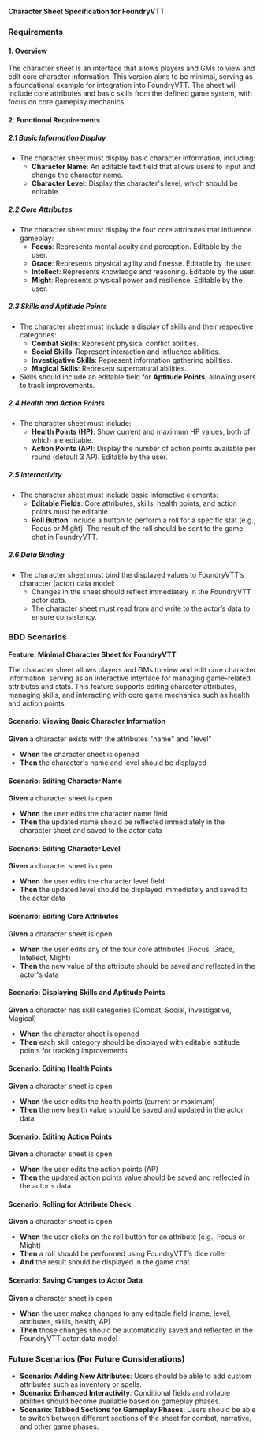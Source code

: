 **Character Sheet Specification for FoundryVTT**

### Requirements

#### 1. Overview
The character sheet is an interface that allows players and GMs to view and edit core character information. This version aims to be minimal, serving as a foundational example for integration into FoundryVTT. The sheet will include core attributes and basic skills from the defined game system, with focus on core gameplay mechanics.

#### 2. Functional Requirements

##### 2.1 Basic Information Display
- The character sheet must display basic character information, including:
  - **Character Name**: An editable text field that allows users to input and change the character name.
  - **Character Level**: Display the character's level, which should be editable.

##### 2.2 Core Attributes
- The character sheet must display the four core attributes that influence gameplay:
  - **Focus**: Represents mental acuity and perception. Editable by the user.
  - **Grace**: Represents physical agility and finesse. Editable by the user.
  - **Intellect**: Represents knowledge and reasoning. Editable by the user.
  - **Might**: Represents physical power and resilience. Editable by the user.

##### 2.3 Skills and Aptitude Points
- The character sheet must include a display of skills and their respective categories:
  - **Combat Skills**: Represent physical conflict abilities.
  - **Social Skills**: Represent interaction and influence abilities.
  - **Investigative Skills**: Represent information gathering abilities.
  - **Magical Skills**: Represent supernatural abilities.
- Skills should include an editable field for **Aptitude Points**, allowing users to track improvements.

##### 2.4 Health and Action Points
- The character sheet must include:
  - **Health Points (HP)**: Show current and maximum HP values, both of which are editable.
  - **Action Points (AP)**: Display the number of action points available per round (default 3 AP). Editable by the user.

##### 2.5 Interactivity
- The character sheet must include basic interactive elements:
  - **Editable Fields**: Core attributes, skills, health points, and action points must be editable.
  - **Roll Button**: Include a button to perform a roll for a specific stat (e.g., Focus or Might). The result of the roll should be sent to the game chat in FoundryVTT.

##### 2.6 Data Binding
- The character sheet must bind the displayed values to FoundryVTT’s character (actor) data model:
  - Changes in the sheet should reflect immediately in the FoundryVTT actor data.
  - The character sheet must read from and write to the actor’s data to ensure consistency.

### BDD Scenarios

**Feature: Minimal Character Sheet for FoundryVTT**

The character sheet allows players and GMs to view and edit core character information, serving as an interactive interface for managing game-related attributes and stats. This feature supports editing character attributes, managing skills, and interacting with core game mechanics such as health and action points.

#### Scenario: Viewing Basic Character Information
**Given** a character exists with the attributes "name" and "level"
- **When** the character sheet is opened
- **Then** the character's name and level should be displayed

#### Scenario: Editing Character Name
**Given** a character sheet is open
- **When** the user edits the character name field
- **Then** the updated name should be reflected immediately in the character sheet and saved to the actor data

#### Scenario: Editing Character Level
**Given** a character sheet is open
- **When** the user edits the character level field
- **Then** the updated level should be displayed immediately and saved to the actor data

#### Scenario: Editing Core Attributes
**Given** a character sheet is open
- **When** the user edits any of the four core attributes (Focus, Grace, Intellect, Might)
- **Then** the new value of the attribute should be saved and reflected in the actor's data

#### Scenario: Displaying Skills and Aptitude Points
**Given** a character has skill categories (Combat, Social, Investigative, Magical)
- **When** the character sheet is opened
- **Then** each skill category should be displayed with editable aptitude points for tracking improvements

#### Scenario: Editing Health Points
**Given** a character sheet is open
- **When** the user edits the health points (current or maximum)
- **Then** the new health value should be saved and updated in the actor data

#### Scenario: Editing Action Points
**Given** a character sheet is open
- **When** the user edits the action points (AP)
- **Then** the updated action points value should be saved and reflected in the actor's data

#### Scenario: Rolling for Attribute Check
**Given** a character sheet is open
- **When** the user clicks on the roll button for an attribute (e.g., Focus or Might)
- **Then** a roll should be performed using FoundryVTT’s dice roller
- **And** the result should be displayed in the game chat

#### Scenario: Saving Changes to Actor Data
**Given** a character sheet is open
- **When** the user makes changes to any editable field (name, level, attributes, skills, health, AP)
- **Then** those changes should be automatically saved and reflected in the FoundryVTT actor data model

### Future Scenarios (For Future Considerations)
- **Scenario: Adding New Attributes**: Users should be able to add custom attributes such as inventory or spells.
- **Scenario: Enhanced Interactivity**: Conditional fields and rollable abilities should become available based on gameplay phases.
- **Scenario: Tabbed Sections for Gameplay Phases**: Users should be able to switch between different sections of the sheet for combat, narrative, and other game phases.


